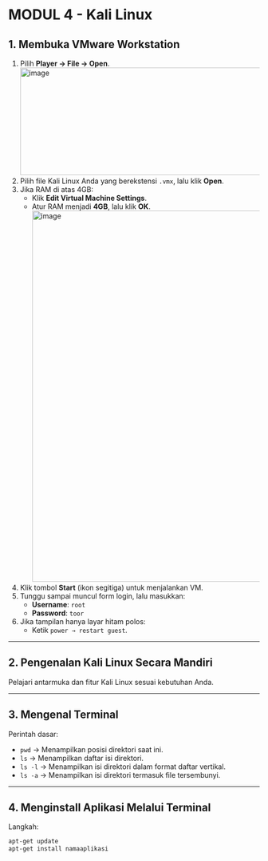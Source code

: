 # MODUL 4 - Kali Linux

## 1. Membuka VMware Workstation
1. Pilih **Player → File → Open**.  
   <img width="638" height="215" alt="image" src="https://github.com/user-attachments/assets/c4040b67-b9cf-4c72-8fcc-c75cb2e41471" />
2. Pilih file Kali Linux Anda yang berekstensi `.vmx`, lalu klik **Open**.
3. Jika RAM di atas 4GB:
   - Klik **Edit Virtual Machine Settings**.
   - Atur RAM menjadi **4GB**, lalu klik **OK**.  
     <img width="733" height="742" alt="image" src="https://github.com/user-attachments/assets/038af7d2-4999-4c02-a2d0-27e774fbfe31" />
4. Klik tombol **Start** (ikon segitiga) untuk menjalankan VM. 
5. Tunggu sampai muncul form login, lalu masukkan:
   - **Username**: `root`
   - **Password**: `toor` 
6. Jika tampilan hanya layar hitam polos:
   - Ketik `power → restart guest`.  
---

## 2. Pengenalan Kali Linux Secara Mandiri
Pelajari antarmuka dan fitur Kali Linux sesuai kebutuhan Anda. 

---

## 3. Mengenal Terminal
Perintah dasar:
- `pwd` → Menampilkan posisi direktori saat ini.
- `ls` → Menampilkan daftar isi direktori.
- `ls -l` → Menampilkan isi direktori dalam format daftar vertikal.
- `ls -a` → Menampilkan isi direktori termasuk file tersembunyi.  

---

## 4. Menginstall Aplikasi Melalui Terminal
Langkah:
```bash
apt-get update
apt-get install namaaplikasi

